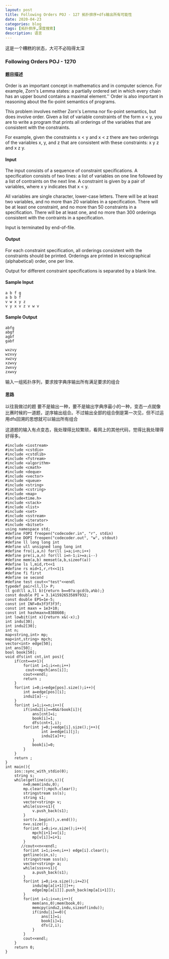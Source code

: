 ```yaml
---
layout: post
title: Following Orders POJ - 127 拓扑排序+dfs输出所有可能性
date: 2020-04-23
categories: blog
tags: [拓扑排序,深度搜索]
description: 语言
---
```


这是一个糟糕的状态，大可不必陷得太深

### Following Orders POJ - 1270 

#### 题目描述
Order is an important concept in mathematics and in computer science. For example, Zorn's Lemma states: a partially ordered set in which every chain has an upper bound contains a maximal element.'' Order is also important in reasoning about the fix-point semantics of programs. 


This problem involves neither Zorn's Lemma nor fix-point semantics, but does involve order. 
Given a list of variable constraints of the form x < y, you are to write a program that prints all orderings of the variables that are consistent with the constraints. 


For example, given the constraints x < y and x < z there are two orderings of the variables x, y, and z that are consistent with these constraints: x y z and x z y. 

#### Input
The input consists of a sequence of constraint specifications. A specification consists of two lines: a list of variables on one line followed by a list of contraints on the next line. A constraint is given by a pair of variables, where x y indicates that x < y. 


All variables are single character, lower-case letters. There will be at least two variables, and no more than 20 variables in a specification. There will be at least one constraint, and no more than 50 constraints in a specification. There will be at least one, and no more than 300 orderings consistent with the contraints in a specification. 


Input is terminated by end-of-file. 

#### Output
For each constraint specification, all orderings consistent with the constraints should be printed. Orderings are printed in lexicographical (alphabetical) order, one per line. 


Output for different constraint specifications is separated by a blank line. 

#### Sample Input
```
a b f g
a b b f
v w x y z
v y x v z v w v
```

#### Sample Output
```
abfg
abgf
agbf
gabf

wxzvy
wzxvy
xwzvy
xzwvy
zwxvy
zxwvy
```

输入一组拓扑序列，要求按字典序输出所有满足要求的组合

#### 思路
以往我做过的题 要不是输出一种，要不是输出字典序最小的一种，变态一点就像比赛时候的一道题，逆序输出组合。不过输出全部的组合倒是第一次见，但不过运用dfs回溯的思想就可以输出所有组合

这道题的输入有点变态，我处理得比较繁琐，看网上的其他代码，觉得比我处理得好得多。

```
#include <iostream>
#include <cstdio>
#include <cstdlib>
#include <fstream>
#include <algorithm>
#include <cmath>
#include <deque>
#include <vector>
#include <queue>
#include <string>
#include <cstring>
#include <map>
#include<time.h>
#include <stack>
#include <list>
#include <set>
#include <sstream>
#include <iterator>
#include <bitset>
using namespace std;
#define FOPI freopen("codecoder.in", "r", stdin)
#define DOPI freopen("codecoder.out", "w", stdout)
#define ll long long int
#define ull unsigned long long int
#define fro(i,a,n) for(ll i=a;i<n;i++)
#define pre(i,a,n) for(ll i=n-1;i>=a;i--)
#define mem(a,b) memset(a,b,sizeof(a))
#define ls l,mid,rt<<1
#define rs mid+1,r,rt<<1|1
#define fi first
#define se second
#define test cout<<"test"<<endl
typedef pair<ll,ll> P;
ll gcd(ll a,ll b){return b==0?a:gcd(b,a%b);}
const double PI = 3.1415926535897932;
const double EPS=1e-5;
const int INF=0x3f3f3f3f;
const int maxn = 1e3+10;
const int hashmaxn=8388608;
int lowbit(int x){return x&(-x);}
int indu[30];
int indu2[30];
int n;
map<string,int> mp;
map<int,string> mpch;
vector<int> edge[50];
int ans[50];
bool book[50];
void dfs(int cnt,int pos){
    if(cnt==n+1){
        for(int i=1;i<=n;i++)
         cout<<mpch[ans[i]];
        cout<<endl;
        return ;
    }
    for(int i=0;i<edge[pos].size();i++){
        int a=edge[pos][i];
        indu2[a]--;
    }
    for(int i=1;i<=n;i++){
        if(indu2[i]==0&&!book[i]){
            ans[cnt]=i;
            book[i]=1;
            dfs(cnt+1,i);
        for(int j=0;j<edge[i].size();j++){
                int a=edge[i][j];
                indu2[a]++;
            }
            book[i]=0;
        }
    }
    return ;
}
int main(){
    ios::sync_with_stdio(0);
    string s;
    while(getline(cin,s)){
        n=0;mem(indu,0);
        mp.clear();mpch.clear();
        stringstream ss(s);
        string s1;
        vector<string> v;
        while(ss>>s1){
            v.push_back(s1);
        }
        sort(v.begin(),v.end());
        n=v.size();
        for(int i=0;i<v.size();i++){
            mpch[i+1]=v[i];
            mp[v[i]]=i+1;
        }
       //cout<<n<<endl;
        for(int i=1;i<=n;i++) edge[i].clear();
        getline(cin,s);
        stringstream sss(s);
        vector<string> a;
        while(sss>>s1){
            a.push_back(s1);
        }
        for(int i=0;i<a.size();i+=2){
            indu[mp[a[i+1]]]++;
            edge[mp[a[i]]].push_back(mp[a[i+1]]);
        }
        for(int i=1;i<=n;i++){
            mem(ans,0);mem(book,0);
            memcpy(indu2,indu,sizeof(indu));
            if(indu[i]==0){
                ans[1]=i;
                book[i]=1;
                dfs(2,i);
            }
        }
        cout<<endl;
    }
    return 0;
}
```







